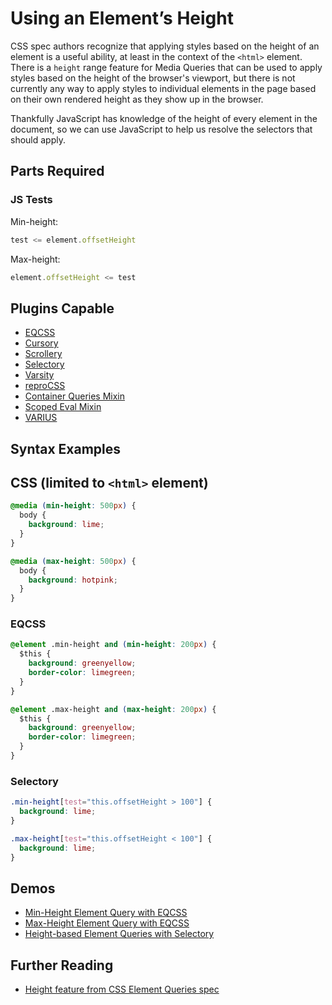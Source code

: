 # Using an Element’s Height

CSS spec authors recognize that applying styles based on the height of an element is a useful ability, at least in the context of the `<html>` element. There is a `height` range feature for Media Queries that can be used to apply styles based on the height of the browser's viewport, but there is not currently any way to apply styles to individual elements in the page based on their own rendered height as they show up in the browser.

Thankfully JavaScript has knowledge of the height of every element in the document, so we can use JavaScript to help us resolve the selectors that should apply.


## Parts Required

### JS Tests

Min-height:

```javascript
test <= element.offsetHeight
```

Max-height:

```javascript
element.offsetHeight <= test
```

## Plugins Capable

- [EQCSS](../plugins/eqcss.html)
- [Cursory](../plugins/cursory.html)
- [Scrollery](../plugins/scrollery.html)
- [Selectory](../plugins/selectory.html)
- [Varsity](../plugins/varsity.html)
- [reproCSS](../plugins/reprocss.html)
- [Container Queries Mixin](../plugins/container-queries-mixin.html)
- [Scoped Eval Mixin](../plugins/scoped-eval-mixin.html)
- [VARIUS](../plugins/varius.html)

## Syntax Examples

## CSS (limited to `<html>` element)

```css
@media (min-height: 500px) {
  body {
    background: lime;
  }
}
```

```css
@media (max-height: 500px) {
  body {
    background: hotpink;
  }
}
```

### EQCSS

```css
@element .min-height and (min-height: 200px) {
  $this {
    background: greenyellow;
    border-color: limegreen;
  }
}

@element .max-height and (max-height: 200px) {
  $this {
    background: greenyellow;
    border-color: limegreen;
  }
}
```

### Selectory

```css
.min-height[test="this.offsetHeight > 100"] {
  background: lime;
}

.max-height[test="this.offsetHeight < 100"] {
  background: lime;
}
```

## Demos

- [Min-Height Element Query with EQCSS](https://codepen.io/tomhodgins/pen/PzZqPd)
- [Max-Height Element Query with EQCSS](https://codepen.io/tomhodgins/pen/EyPjPg)
- [Height-based Element Queries with Selectory](https://codepen.io/tomhodgins/pen/ZKmXXw)

## Further Reading

- [Height feature from CSS Element Queries spec](https://tomhodgins.github.io/element-queries-spec/element-queries.html#height)